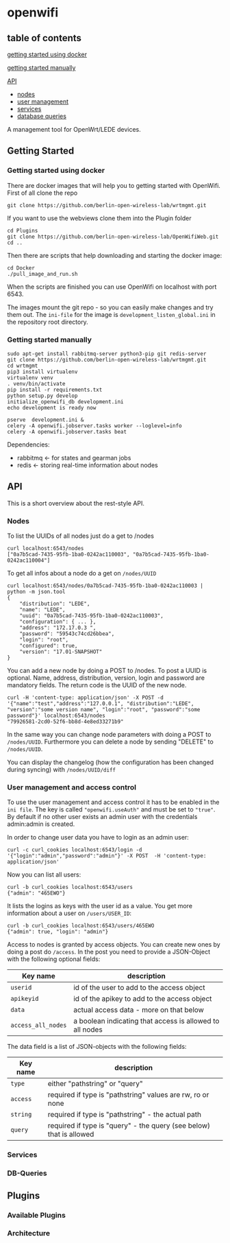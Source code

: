 # openwifi

## table of contents
[getting started using docker](#getting-started-using-docker)

[getting started manually](#getting-started-manually)

[API](#api)
* [nodes](#nodes)
* [user management](#user-management-and-access-control)
* [services](#services)
* [database queries](#db-queries)

A management tool for OpenWrt/LEDE devices.

## Getting Started

### Getting started using docker

There are docker images that will help you to getting started with OpenWifi. First of all clone the repo

    git clone https://github.com/berlin-open-wireless-lab/wrtmgmt.git

If you want to use the webviews clone them into the Plugin folder

    cd Plugins
    git clone https://github.com/berlin-open-wireless-lab/OpenWifiWeb.git
    cd ..

Then there are scripts that help downloading and starting the docker image:

    cd Docker
    ./pull_image_and_run.sh

When the scripts are finished you can use OpenWifi on localhost with port 6543.

The images mount the git repo - so you can easily make changes and try them out. The `ini-file` for the image is `development_listen_global.ini` in the repository root directory.

### Getting started manually

    sudo apt-get install rabbitmq-server python3-pip git redis-server
    git clone https://github.com/berlin-open-wireless-lab/wrtmgmt.git
    cd wrtmgmt
    pip3 install virtualenv
    virtualenv venv
    . venv/bin/activate
    pip install -r requirements.txt
    python setup.py develop
    initialize_openwifi_db development.ini
    echo development is ready now
  
    pserve  development.ini &
    celery -A openwifi.jobserver.tasks worker --loglevel=info
    celery -A openwifi.jobserver.tasks beat

Dependencies:
- rabbitmq <- for states and gearman jobs
- redis <- storing real-time information about nodes

## API

This is a short overview about the rest-style API.

### Nodes

To list the UUIDs of all nodes just do a get to /nodes

    curl localhost:6543/nodes
    ["0a7b5cad-7435-95fb-1ba0-0242ac110003", "0a7b5cad-7435-95fb-1ba0-0242ac110004"]

To get all infos about a node do a get on `/nodes/UUID`

    curl localhost:6543/nodes/0a7b5cad-7435-95fb-1ba0-0242ac110003 | python -m json.tool 
    {
        "distribution": "LEDE",
        "name": "LEDE",
        "uuid": "0a7b5cad-7435-95fb-1ba0-0242ac110003",
        "configuration": { ... },
        "address": "172.17.0.3 ",
        "password": "59543c74cd26bbea",
        "login": "root",
        "configured": true,
        "version": "17.01-SNAPSHOT"
    }

You can add a new node by doing a POST to /nodes. To post a UUID is optional. Name, address, distribution, version, login and password are mandatory fields. The return code is the UUID of the new node.

    curl -H 'content-type: application/json' -X POST -d '{"name":"test","address":"127.0.0.1", "distribution":"LEDE", "version":"some version name", "login":"root", "password":"some password"}' localhost:6543/nodes
    "79926581-2cd0-52f6-bb8d-4e8ed33271b9"

In the same way you can change node parameters with doing a POST to `/nodes/UUID`. Furthermore you can delete a node by sending "DELETE" to `/nodes/UUID`.

You can display the changelog (how the configuration has been changed during syncing) with `/nodes/UUID/diff`

### User management and access control

To use the user management and access control it has to be enabled in the `ini file`. The key is called `"openwifi.useAuth"` and must be set to `"true"`. By default if no other user exists an admin user with the credentials admin:admin is created.

In order to change user data you have to login as an admin user:

    curl -c curl_cookies localhost:6543/login -d '{"login":"admin","password":"admin"}' -X POST  -H 'content-type: application/json'

Now you can list all users:

    curl -b curl_cookies localhost:6543/users
    {"admin": "465EWO"}

It lists the logins as keys with the user id as a value. You get more information about a user on `/users/USER_ID`:

    curl -b curl_cookies localhost:6543/users/465EWO
    {"admin": true, "login": "admin"}


Access to nodes is granted by access objects. You can create new ones by doing a post do `/access`. In the post you need to provide a JSON-Object with the following optional fields:

| Key name              | description                                              |
|-----------------------|----------------------------------------------------------|
| `userid`              | id of the user to add to the access object               |
| `apikeyid`            | id of the apikey to add to the access object             |
| `data`                | actual access data - more on that below                  |
| `access_all_nodes`    | a boolean indicating that access is allowed to all nodes |

The data field is a list of JSON-objects with the following fields:

| Key name              | description                                                         |
|-----------------------|---------------------------------------------------------------------|
| `type`                | either "pathstring" or "query"                                      |
| `access`              | required if type is "pathstring" values are rw, ro or none          |
| `string`              | required if type is "pathstring" - the actual path                  |
| `query`               | required if type is "query" - the query (see below) that is allowed |

### Services

### DB-Queries

## Plugins

### Available Plugins

### Architecture
